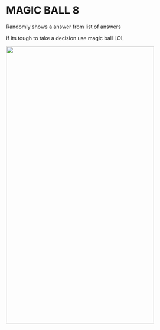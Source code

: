 # MAGIC BALL 8  

Randomly shows a answer from list of answers  
  
if its tough to take a decision use magic ball LOL

   
<a href="url"><img src="https://github.com/Yogesh-333/Flutter-Projects/blob/master/magicball-8/Finaloutput.gif" align="left" height="750" width="400" ></a>


